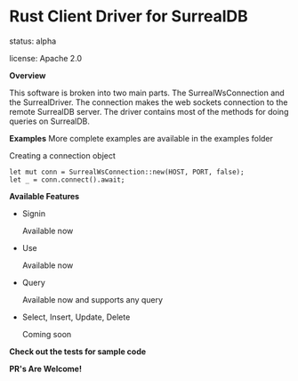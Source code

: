 # Rust Client Driver for SurrealDB

status: alpha

license: Apache 2.0

**Overview**

This software is broken into two main parts. The SurrealWsConnection and the SurrealDriver. The connection makes the web sockets connection to the remote SurrealDB server.
The driver contains most of the methods for doing queries on SurrealDB.

**Examples** More complete examples are available in the examples folder

Creating a connection object

```
let mut conn = SurrealWsConnection::new(HOST, PORT, false);
let _ = conn.connect().await;
```

**Available Features**

- Signin

  Available now

- Use

  Available now

- Query

  Available now and supports any query

- Select, Insert, Update, Delete

  Coming soon

**Check out the tests for sample code**

**PR's Are Welcome!**

